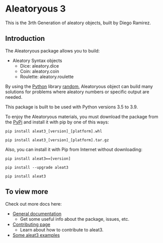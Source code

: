 # Aleatoryous 3

This is the 3rth Generation of aleatory objects, built by Diego
Ramirez.

## Introduction

The Aleatoryous package allows you to build:

- Aleatory Syntax objects
  - Dice: aleatory.dice
  - Coin: aleatory.coin
  - Roulette: aleatory.roulette

By using the [Python](http://python.org) library [random](http://docs.python.org/3.8/library/random), Aleatoryous object can build many solutions
for problems where aleatory numbers or specific output are needed.

This package is built to be used with Python versions 3.5 to 3.9.

To enjoy the Aleatoryous materials, you must download the package from the [PyPi](http://pypi.org/project/aleat3#files)
and install it with pip by one of this ways:

```
pip install aleat3_[version]_[platform].whl

pip install aleat3_[version]_[platform].tar.gz
```

Also, you can install it with Pip from Internet without downloading:

```
pip install aleat3==[version]

pip install --upgrade aleat3

pip install aleat3
```

## To view more

Check out more docs here:

- [General documentation](http://DiddiLeija.github.io/aleat3/DOCUMENTATION.md)
  - Get some useful info about the package, issues, etc.
- [Contributing page](http://DiddiLeija.github.io/aleat3/CONTRIBUTING.md)
  - Learn about how to contribute to aleat3.
- [Some aleat3 examples](http://DiddiLeija.github.io/aleat3/SOLUTIONS.md)
